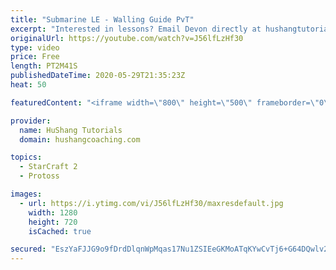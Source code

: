 ```yaml
---
title: "Submarine LE - Walling Guide PvT"
excerpt: "Interested in lessons? Email Devon directly at hushangtutorials@outlook.com ------------------------------------------------------------------------------------------------------- Want to support HuShang Tutorials directly? Patreon is a website where you can contribute a monthly donation that will help"
originalUrl: https://youtube.com/watch?v=J56lfLzHf30
type: video
price: Free
length: PT2M41S
publishedDateTime: 2020-05-29T21:35:23Z
heat: 50

featuredContent: "<iframe width=\"800\" height=\"500\" frameborder=\"0\" src=\"https://www.youtube.com/embed/J56lfLzHf30\" allow=\"accelerometer; autoplay; encrypted-media; gyroscope; picture-in-picture\" allowfullscreen></iframe>"

provider:
  name: HuShang Tutorials
  domain: hushangcoaching.com

topics:
  - StarCraft 2
  - Protoss

images:
  - url: https://i.ytimg.com/vi/J56lfLzHf30/maxresdefault.jpg
    width: 1280
    height: 720
    isCached: true

secured: "EszYaFJJG9o9fDrdDlqnWpMqas17Nu1ZSIEeGKMoATqKYwCvTj6+G64DQwlv2lqRgZ8AiN8Dt6P+72/IfD9L99+wGFufLtUDehilVJtflDiqs/I0KP8wGAskelu/qgskJUWfGDxUn9hUwjYxpuqnm7O2NPGF9r8gna69Qy4IItlNLy/GXO7phYSRIU/KURn5+skvPgwxWnOUB6175s2ZDdI2T1h0DuUZ1DucYKYM84a9ZRNqnLTpMZBGJUdPO7lJNIlgreFbCKCSCYhWNfY8V5rk+1k75C1sc4ybDI0/ep9W9fWeDatnOEAxAY/vpfQsUFmO+6F2+1Oifmv6gM/nI/jcmvh4IKLZc4yu6AtHU36M4uqng6Q02VoBZPrjRvZVJsVvmsh6wY2iu3Ef7rZeoJF86IMl6ydN1NyGInW9MhQ=;XOMrOSVg+lcj84U4bbLkxg=="
---
```



